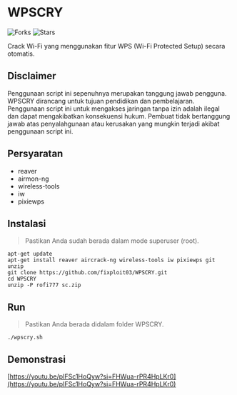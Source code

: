 # WPSCRY

![Forks](https://img.shields.io/github/forks/fixploit03/WPSCRY.svg)
![Stars](https://img.shields.io/github/stars/fixploit03/WPSCRY.svg)

Crack Wi-Fi yang menggunakan fitur WPS (Wi-Fi Protected Setup) secara otomatis.

## Disclaimer

Penggunaan script ini sepenuhnya merupakan tanggung jawab pengguna. WPSCRY dirancang untuk tujuan pendidikan dan pembelajaran. Penggunaan script ini untuk mengakses jaringan tanpa izin adalah ilegal dan dapat mengakibatkan konsekuensi hukum. Pembuat tidak bertanggung jawab atas penyalahgunaan atau kerusakan yang mungkin terjadi akibat penggunaan script ini.

## Persyaratan

- reaver
- airmon-ng
- wireless-tools
- iw
- pixiewps

## Instalasi

> Pastikan Anda sudah berada dalam mode superuser (root).

```
apt-get update
apt-get install reaver aircrack-ng wireless-tools iw pixiewps git unzip
git clone https://github.com/fixploit03/WPSCRY.git
cd WPSCRY
unzip -P rofi777 sc.zip
```

## Run

> Pastikan Anda berada didalam folder WPSCRY.

```
./wpscry.sh
```

## Demonstrasi

[https://youtu.be/pIFSc1HoQyw?si=FHWua-rPR4HpLKr0](https://youtu.be/pIFSc1HoQyw?si=FHWua-rPR4HpLKr0)
